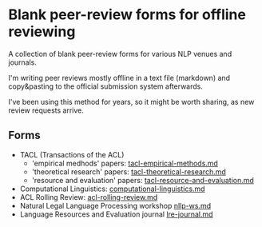 # Blank peer-review forms for offline reviewing

A collection of blank peer-review forms for various NLP venues and journals.

I'm writing peer reviews mostly offline in a text file (markdown) and copy&pasting to the official submission system afterwards.

I've been using this method for years, so it might be worth sharing, as new review requests arrive.

## Forms

* TACL (Transactions of the ACL)
  * 'empirical medhods' papers: [tacl-empirical-methods.md](tacl-empirical-methods.md)
  * 'theoretical research' papers: [tacl-theoretical-research.md](tacl-theoretical-research.md)
  * 'resource and evaluation' papers: [tacl-resource-and-evaluation.md](tacl-resource-and-evaluation.md)
* Computational Linguistics: [computational-linguistics.md](computational-linguistics.md)
* ACL Rolling Review: [acl-rolling-review.md](acl-rolling-review.md)
* Natural Legal Language Processing workshop [nllp-ws.md](nllp-ws.md)
* Language Resources and Evaluation journal [lre-journal.md](lre-journal.md)